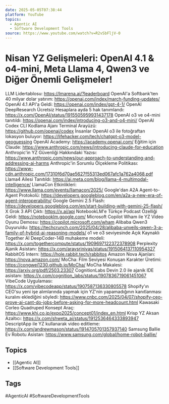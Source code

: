 ```yaml
---
date: 2025-05-05T07:38:44
platform: YouTube
topics:
  - Agentic AI
  - Software Development Tools
source: https://www.youtube.com/watch?v=R2vSbFljV-0
---
```

# Nisan YZ Gelişmeleri: OpenAI 4.1 & o4-mini, Meta Llama 4, Qwen3 ve Diğer Önemli Gelişmeler!

LLM Lidertablosu: https://lmarena.ai/?leaderboard
OpenAI'a Softbank'ten 40 milyar dolar yatırım: https://openai.com/index/march-funding-updates/
OpenAI 4.1 API'a Geldi: https://openai.com/index/gpt-4-1/
OpenAI DeepResearch Ücretsiz Hesaplara ayda 5 hak tanımlandı: https://x.com/OpenAI/status/1915505959931437178
OpenAI o3 ve o4-mini tanıtıldı: https://openai.com/index/introducing-o3-and-o4-mini/
OpenAI Codex CLI Kodlama Ajanı Terminal Arayüzü: https://github.com/openai/codex
İnsanlar OpenAI o3 ile fotoğraftan lokasyon buluyor: https://lifehacker.com/tech/chatgpt-o3-model-geoguessing
OpenAI Academy: https://academy.openai.com/
Eğitim için Claude: https://www.anthropic.com/news/introducing-claude-for-education
Anthropic'in YZ Güvenliği Hakkındaki Yazısı: https://www.anthropic.com/news/our-approach-to-understanding-and-addressing-ai-harms
Anthropic'in Sorumlu Ölçekleme Politikası: https://www-cdn.anthropic.com/17310f6d70ae5627f55313ed067afc1a762a4068.pdf
Llama4 Ailesi Tanıtıldı: https://ai.meta.com/blog/llama-4-multimodal-intelligence/
LlamaCon Etkinlikleri: https://www.llama.com/events/llamacon/2025/
Google'dan A2A Agent-to-Agent Protokolü: https://developers.googleblog.com/en/a2a-a-new-era-of-agent-interoperability/
Google Gemini 2.5 Flash: https://developers.googleblog.com/en/start-building-with-gemini-25-flash/
X Grok 3 API Çıktı: https://x.ai/api
NotebookLM'e Türkçe Podcast Özelliği Geldi: https://notebooklm.google.com/
Microsoft Copilot Wham ile YZ Video Oyunu Demosu: https://copilot.microsoft.com/wham
Alibaba Qwen3 Duyuruldu: https://techcrunch.com/2025/04/28/alibaba-unveils-qwen-3-a-family-of-hybrid-ai-reasoning-models/
o1 ve o3 seviyesinde Açık Kaynaklı Together AI DeepCoder-14B muhakeme modeli: https://x.com/togethercompute/status/1909697122372378908
Perplexity Ajanik Asistanı: https://x.com/aravsrinivas/status/1915064137110954327
RabbitOS Intern: https://hole.rabbit.tech/rabbitos
Amazon Nova Ajanları: https://nova.amazon.com/
MoCha: Film Seviyesi Konuşan Karakter Üretimi: https://congwei1230.github.io/MoCha/
MoCha Makalesi: https://arxiv.org/pdf/2503.23307
CognitionLabs Devin 2.0 ile ajanik IDE asistanı: https://x.com/cognition_labs/status/1907836719061451067
VibeCode Uygulaması: https://x.com/vibecodeapp/status/1907587136330805578
Shopify'ın CEO'su yeni işe alımlarında yapmak için YZ'nin yapamadığının kanıtlanması kuralını eklediğini söyledi: https://www.cnbc.com/2025/04/07/shopify-ceo-prove-ai-cant-do-jobs-before-asking-for-more-headcount.html
Kawasaki Corleo Quadruped Konsept Araç: https://www.khi.co.jp/expo2025/concept01/index_en.html
Krisp YZ Aksan Azaltıcı: https://x.com/shweta_ai/status/1912536464333893947
DescriptApp ile YZ kullanarak video editleme: https://x.com/andrewmason/status/1914705701357937140
Samsung Ballie Ev Robotu Asistan: https://www.samsung.com/global/home-robot-ballie/

## Topics
- [[Agentic AI]]
- [[Software Development Tools]]

## Tags
#AgenticAI #SoftwareDevelopmentTools